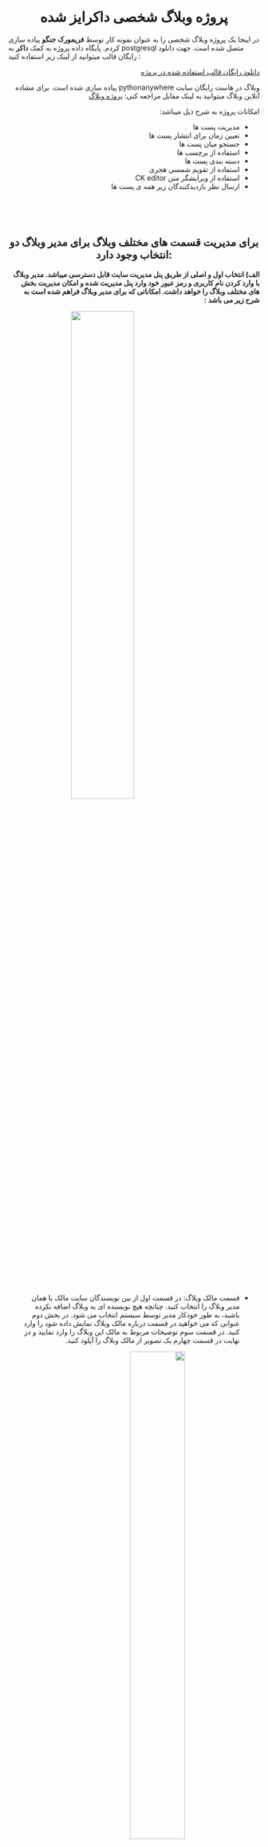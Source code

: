 <h1 align="center">پروژه وبلاگ شخصی داکرایز شده</h1>

در اینجا یک پروژه وبلاگ شخصی را به عنوان نمونه کار توسط **فریمورک جنگو** پیاده سازی کردم. پایگاه داده پروژه به کمک **داکر** به postgresql متصل شده است. جهت دانلود رایگان قالب میتوانید از لینک زیر استفاده کنید :  

<a href='https://webrubik.com/product/preview/meetme-bootstrap4-free-template'><p dir="rtl">دانلود رایگان قالب استفاده شده در پروژه </p> </a>
<p dir="rtl"> وبلاگ در هاست رایگان سایت pythonanywhere پیاده سازی شده است. برای مشاده آنلاین وبلاگ میتوانید به لینک مقابل مراجعه کنی: <a href='https://mohammadaq1996.pythonanywhere.com/'>پروژه وبلاگ </a>
  </p>
<p dir="rtl">امکانات پروژه به شرح ذیل میباشد:</p>
<ul dir="rtl">
    <li>مدیریت پست ها</li>
    <li>تعیین زمان برای انتشار پست ها</li>
    <li>جستجو میان پست ها</li>
    <li>استفاده از برچسب ها</li>
    <li>دسته بندی پست ها</li>
    <li>استفاده از تقویم شمسی هجری</li>
    <li>استفاده از ویرایشگر متن CK editor</li>
    <li>ارسال نظر بازدیدکنندگان زیر همه ی پست ها</li>
</ul>
<p>&nbsp;</p>
<p>&nbsp;</p>
<h2 align="center">برای مدیریت قسمت های مختلف وبلاگ برای مدیر وبلاگ دو انتخاب وجود دارد:</h2>
<p dir="rtl"><b>الف) انتخاب اول و اصلی از طریق پنل مدیریت سایت قابل دسترسی میباشد. مدیر وبلاگ با وارد کردن نام کاربری و رمز عبور خود وارد پنل مدیریت شده و امکان مدیریت بخش های مختلف وبلاگ را خواهد داشت. امکاناتی که برای مدیر وبلاگ فراهم شده است به شرح زیر می باشد :</b></p>

  <img width='50%' style="display: block;margin-left: auto;margin-right: auto;" src='./images/1.png'>

<ul dir="rtl">
<li><p dir="rtl"> قسمت مالک وبلاگ: در قسمت اول از بین نویسندگان سایت مالک یا همان مدیر وبلاگ را انتخاب کنید. چنانچه هیچ نویسنده ای به وبلاگ اضافه نکرده باشید، به طور خودکار مدیر توسط سیستم انتخاب می شود. در بخش دوم عنوانی که می خواهید در قسمت درباره مالک وبلاگ نمایش داده شود را وارد کنید. در قسمت سوم توضیحات مربوط به مالک این وبلاگ را وارد نمایید و در نهایت در قسمت چهارم یک تصویر از مالک وبلاگ را آپلود کنید.</p></li>
  <img width='50%' style="display: block;margin-left: auto;margin-right: auto;" src='./images/3.png'>

<li><p dir="rtl">
   قسمت برچسب ها: دراین قسمت مدیر وبلاگ می تواند برچسب های دلخواه خود را اضافه، ویرایش و حذف نماید. لازم به ذکر است که هر پست میتواند به تعداد دلخواه برچسب داشته باشد جهت افزودن برچسب فقط کافیست عنوان برچسب را وارد کنید. همچنین slug به صورت اتوماتیک با توجه به عنوانی که وارد کرده اید ساخته خواهد شد همچنین شما می توانید آن را ویرایش کنید.
</p></li>
  <img width='50%' style="display: block;margin-left: auto;margin-right: auto;" src='./images/4.png'>

<li><p dir="rtl">
       قسمت دسته بندی ها: دراین قسمت مدیر وبلاگ می تواند دسته بندی های مورد نیاز وبلاگ را اضافه، ویرایش و حذف نماید. لازم به ذکر است که هر پست میتواند فقط و فقط یک دسته بندی داشته باشد. همچنین slug به صورت اتوماتیک با توجه به عنوانی که وارد کرده اید ساخته خواهد شد. همچنین شما می توانید آن را ویرایش کنید.

</p></li>
  <img width='50%' style="display: block;margin-left: auto;margin-right: auto;" src='./images/5.png'>

<li><p dir="rtl">
    قسمت نظرات: در پایین همه پست های وبلاگ امکان ارسال نظر برای همه بازدیدکنندگان فراهم می باشد. همه این نظرات در قسمت نظرات پنل مدیریت ذخیره می شوند. و با اجازه ادمین وبلاگ منتشر میشوند. جهت تایید هر نظر برای انتشار هر مقاله فقط کافیست مدیر وضعیت نظر مربوطه را از حالت منتشر نشده به منتشر شده تغییر دهد و سپس از روی ذخیره کلیک کند.

</p></li>
  <img width='50%' style="display: block;margin-left: auto;margin-right: auto;" src='./images/6.png'>

<li><p dir="rtl">قسمت مدیریت پست ها: در این قسمت مدیر وبلاگ پست های وبلاگ را مدیریت(افزودن، ویرایش و حذف) میکند. برای افزودن یک پست در بخش اول نویسنده پست، در بخش دوم عنوان پست و در بخش سوم محتوای پست را مشخص میکنیم. در بخش چهارم تصویر مرتبط به پست را آپلود میکنیم. در بخش پنجم دسته بندی پست را مشخص میکنیم. در بخش برچسب ها؛ برچسب های مرتبط با پست مورد نظر را انتخاب می کنیم.  در بخش بعدی زمان نوشته شدن پست به صورت خودکار توسط سیستم مشخص می شود. اما شما می توانید آن را تغییر دهید.(توصیه میشود که در مقدار پیش فرض تغییری ایجا نکنید). و در آخر  مهم ترین بخش این قسسمت تعیین زمان انتشار پست میباشد. این قسمت تنها بخشی از قسمت مدیریت پست ها میباشد که مدیر وبلاگ میتواند آن را خالی بگذارد. در صورتی که مدیر تاریخ انتشار را خالی بگذارد پست منتشر نمیشود. همچنین اگر مدیر وبلاگ در این بخش تاریخی را انتخاب کند که هنوز فرا نرسیده است پست تا آن زمان منتشر نخواهد شد.

</p></li>
  <img width='50%' style="display: block;margin-left: auto;margin-right: auto;" src='./images/7.png'>
قسمت اطلاعات صفحه تماس با ما: مدیر وبلاگ می تواند آدرس، شماره تلفن، ایمیل و توضیحات دلخواه خود را جهت نمایش در صفخه تماس با ما وبلاگ در این بخش وارد کند.
</p></li>
  <img width='50%' style="display: block;margin-left: auto;margin-right: auto;" src='./images/8.png'>

<li><p dir="rtl">
قسمت نظرات صفحه تماس با ما: نظرات بازدیدکنندگان وبلاگ در مورد وبلاگ در این بخش ذخیره میشوند.
</p></li>

<li><p dir="rtl">
    در قسمت کاربران مدیر وبلاگ می تواند مشخصات خود را ویرایش کرده و برای وبلاگ خود نویسنده یا مدیر مشخص کند و سطح دسترسی های آنها را مدیریت کند.

</p></li>
</ul>

<p dir="rtl"><b>
    ب) راه دوم که برای مدیریت پست ارائه شده از طریق فرم هایی است که  مدیر سایت از طریق گزینه لاگین موجود در منوی وبلاگ به آنها دسترسی دارد. لازم بذکر است که از طریق صفحه اصلی سایت امکان ثبت نام برای کاربران وجود ندارد. فقط و فقط مدیر یا نویسندگانی که از طریق پنل مدیریت سایت قبلا توسط مدیر وبلاگ اضافه شده اند می تواند لاگین کنند. پس از لاگین کردن مدیر یا نویسندگان به سایت، دو گزینه جدید در منوی سایت پدید می آید: 
</p></b>
  <img width='50%' style="display: block;margin-left: auto;margin-right: auto;" src='./images/11.png'>

<ul dir="rtl">
<li><p dir="rtl">
 افزودن پست: این قسمت ساز و کار مشابهی با افزودن پست در پنل ادمین دارد. 
</p></li>
  <img width='50%' style="display: block;margin-left: auto;margin-right: auto;" src='./images/12.png'>

<li><p dir="rtl">
    پست های منتشر نشده: همان پست هایی هستند که تاریخ انتشار آنها مشخص نشده یا تاریخ مشخص شده هنوز فرا نرسیده است.
</p></li>
  <img width='50%' style="display: block;margin-left: auto;margin-right: auto;" src='./images/13.png'>

</ul>
<p dir="rtl">
    یک امکان مهم دیگر که مدیر وبلاگ با لاگین کردن به دست می آورد این است که در انتهای هر پست دو گزینه جدید ویرایش و حذف اضافه شده که امکان مدیریت هر پست را به صورت اختصاصی در صفحه همان پست ارائه می دهد
</p>
  <img width='50%' style="display: block;margin-left: auto;margin-right: auto;" src='./images/14.png'>
